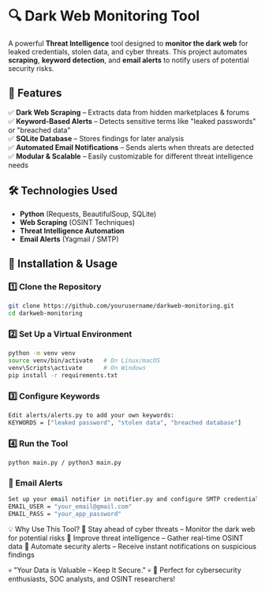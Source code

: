 # 🔍 Dark Web Monitoring Tool  

A powerful **Threat Intelligence** tool designed to **monitor the dark web** for leaked credentials, stolen data, and cyber threats. This project automates **scraping**, **keyword detection**, and **email alerts** to notify users of potential security risks.  

## 🚀 Features  
✅ **Dark Web Scraping** – Extracts data from hidden marketplaces & forums  
✅ **Keyword-Based Alerts** – Detects sensitive terms like "leaked passwords" or "breached data"  
✅ **SQLite Database** – Stores findings for later analysis  
✅ **Automated Email Notifications** – Sends alerts when threats are detected  
✅ **Modular & Scalable** – Easily customizable for different threat intelligence needs  

## 🛠️ Technologies Used  
- **Python** (Requests, BeautifulSoup, SQLite)  
- **Web Scraping** (OSINT Techniques)  
- **Threat Intelligence Automation**  
- **Email Alerts** (Yagmail / SMTP)  

## 🔧 Installation & Usage  

### 1️⃣ Clone the Repository  
```bash
git clone https://github.com/yourusername/darkweb-monitoring.git
cd darkweb-monitoring
```

### 2️⃣ Set Up a Virtual Environment
```bash
python -m venv venv
source venv/bin/activate   # On Linux/macOS
venv\Scripts\activate      # On Windows
pip install -r requirements.txt
```

### 3️⃣ Configure Keywords
```bash
Edit alerts/alerts.py to add your own keywords:
KEYWORDS = ["leaked password", "stolen data", "breached database"]
```

### 4️⃣ Run the Tool
```bash
python main.py / python3 main.py
```

### 📩 Email Alerts
```bash
Set up your email notifier in notifier.py and configure SMTP credentials:
EMAIL_USER = "your_email@gmail.com"
EMAIL_PASS = "your_app_password"
```

💡 Why Use This Tool?
🔹 Stay ahead of cyber threats – Monitor the dark web for potential risks
🔹 Improve threat intelligence – Gather real-time OSINT data
🔹 Automate security alerts – Receive instant notifications on suspicious findings

💀 "Your Data is Valuable – Keep It Secure." 💀
🚀 Perfect for cybersecurity enthusiasts, SOC analysts, and OSINT researchers!
